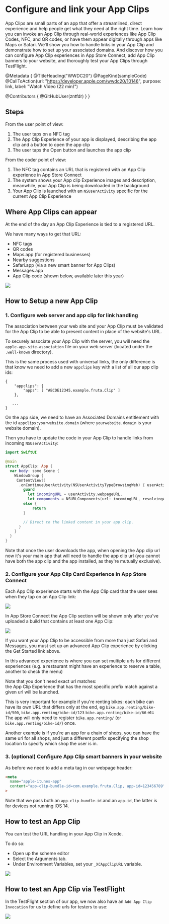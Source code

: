# Configure and link your App Clips

App Clips are small parts of an app that offer a streamlined, direct experience and help people get what they need at the right time. Learn how you can invoke an App Clip through real-world experiences like App Clip Codes, NFC, and QR codes, or have them appear digitally through apps like Maps or Safari. We’ll show you how to handle links in your App Clip and demonstrate how to set up your associated domains. And discover how you can configure App Clip experiences in App Store Connect, add App Clip banners to your website, and thoroughly test your App Clips through TestFlight.

@Metadata {
   @TitleHeading("WWDC20")
   @PageKind(sampleCode)
   @CallToAction(url: "https://developer.apple.com/wwdc20/10146", purpose: link, label: "Watch Video (22 min)")

   @Contributors {
      @GitHubUser(zntfdr)
   }
}



## Steps

From the user point of view:

1. The user taps on a NFC tag
2. The App Clip Experience of your app is displayed, describing the app clip and a button to open the app clip
3. The user taps the Open button and launches the app clip

From the coder point of view:

1. The NFC tag contains an URL that is registered with an App Clip experience in App Store Connect
2. The system shows your App clip Experience images and description, meanwhile, your App Clip is being downloaded in the background
3. Your App Clip is launched with an `NSUserActivity` specific for the current App Clip Experience

## Where App Clips can appear

At the end of the day an App Clip Experience is tied to a registered URL. 

We have many ways to get that URL:

- NFC tags
- QR codes
- Maps.app (for registered businesses)
- Nearby suggestions
- Safari.app (via a new smart banner for App Clips)
- Messages.app
- App Clip code (shown below, available later this year)

![][appClipCodeImage]

## How to Setup a new App Clip

### 1. Configure web server and app clip for link handling

The association between your web site and your App Clip must be validated for the App Clip to be able to present content in place of the website's URL. 

To securely associate your App Clip with the server, you will need the `apple-app-site-association` file on your web server (located under the `.well-known` directory).

This is the same process used with universal links, the only difference is that know we need to add a new `appclips` key with a list of all our app clip ids:

```
{
    "appclips": {
        "apps": [ "ABCDE12345.example.fruta.Clip" ]
    },
 
   ...
}
```

On the app side, we need to have an Associated Domains entitlement with the id `appclips:yourwebsite.domain` (where `yourwebsite.domain` is your website domain).

Then you have to update the code in your App Clip to handle links from incoming `NSUserActivity`:

```swift
import SwiftUI

@main
struct AppClip: App {
  var body: some Scene {
    WindowGroup {
     ContentView()
      .onContinueUserActivity(NSUserActivityTypeBrowsingWeb) { userActivity in
        guard 
          let incomingURL = userActivity.webpageURL,
          let components = NSURLComponents(url: incomingURL, resolvingAgainstBaseURL: true) 
        else {
            return
        }

        // Direct to the linked content in your app clip.
      }
    }
  }
}
```

Note that once the user downloads the app, when opening the App clip url now it's your main app that will need to handle the app clip url (you cannot have both the app clip and the app installed, as they're mutually exclusive).

### 2. Configure your App Clip Card Experience in App Store Connect

Each App Clip experience starts with the App Clip card that the user sees when they tap on an App Clip link:

![][cardImage]

In App Store Connect the App Clip section will be shown only after you've uploaded a build that contains at least one App Clip:

![][appStoreImage]

If you want your App Clip to be accessible from more than just Safari and Messages, you must set up an advanced App Clip experience by clicking the Get Started link above.

In this advanced experience is where you can set multiple urls for different experiences (e.g. a restaurant might have an experience to reserve a table, another to check the menu)

Note that you don't need exact url matches:  
the App Clip Experience that has the most specific prefix match against a given url will be launched. 

This is very important for example if you're renting bikes: each bike can have its own URL that differs only at the end, eg `bike.app.renting/bike-id/500`, `bike.app.renting/bike-id/123` `bike.app.renting/bike-id/66` etc  
The app will only need to register `bike.app.renting/` (or `bike.app.renting/bike-id/`) once.

Another example is if you're an app for a chain of shops, you can have the same url for all shops, and just a different postfix specifying the shop location to specify which shop the user is in.

### 3. (optional) Configure App Clip smart banners in your website

As before we need to add a meta tag in our webpage header:

```html
<meta 
  name="apple-itunes-app" 
  content="app-clip-bundle-id=com.example.fruta.Clip, app-id=123456789"
>
```

Note that we pass both an `app-clip-bundle-id` and an `app-id`, the latter is for devices not running iOS 14.

## How to test an App Clip

You can test the URL handling in your App Clip in Xcode.

To do so:

- Open up the scheme editor
- Select the Arguments tab.
- Under Environment Variables, set your `_XCAppClipURL` variable.

![][schemeEditorImage]

## How to test an App Clip via TestFlight

In the TestFlight section of our app, we now also have an `Add App Clip Invocation` for us to define urls for testers to use:

![][testFlightImage]

[appClipCodeImage]: appClipCode.png
[schemeEditorImage]: schemeEditor.png
[cardImage]: card.png
[appStoreImage]: appStore.png
[testFlightImage]: ../../../images/notes/wwdc20/10146/testFlight.png